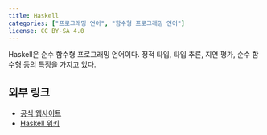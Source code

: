 ```yaml
---
title: Haskell
categories: ["프로그래밍 언어", "함수형 프로그래밍 언어"]
license: CC BY-SA 4.0
---
```


Haskell은 순수 함수형 프로그래밍 언어이다.
정적 타입, 타입 추론, 지연 평가, 순수 함수형 등의 특징을 가지고 있다.

## 외부 링크
* [공식 웹사이트](https://www.haskell.org/)
* [Haskell 위키](https://wiki.haskell.org/Haskell)
